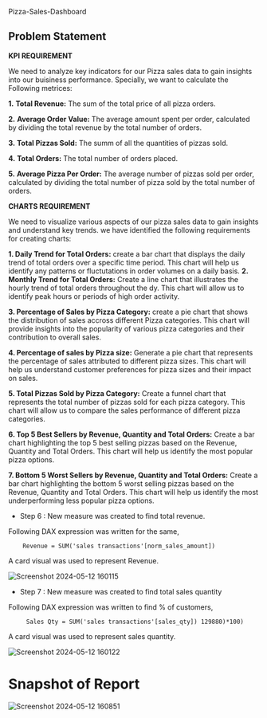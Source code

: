 Pizza-Sales-Dashboard

## Problem Statement

**KPI REQUIREMENT**

We need to analyze key indicators for our Pizza sales data to gain insights into our buisiness performance. Specially, we want to calculate the Following metrices:

**1.** **Total Revenue:** The sum of the total price of all pizza orders.

**2.** **Average Order Value:** The average amount spent per order, calculated by dividing the total revenue by the total number of orders.

**3.** **Total Pizzas Sold:** The summ of all the quantities of pizzas sold.

**4.** **Total Orders:** The total number of orders placed.

**5.** **Average Pizza Per Order:** The average number of pizzas sold per order, calculated by dividing the total number of pizza sold by the total number of orders.

**CHARTS REQUIREMENT**

We need to visualize various aspects of our pizza sales data to gain insights and understand key trends. we have identified the following requirements for creating charts:

**1. Daily Trend for Total Orders:**
   create a bar chart that displays the daily trend of total orders over a specific time period. This chart will help us identify any patterns or fluctutations in order volumes on a daily basis.
**2. Monthly Trend for Total Orders:**
   Create a line chart that illustrates the hourly trend of total orders throughout the dy. This chart will allow us to identify peak hours or periods of high order activity.
   
**3. Percentage of Sales by Pizza Category:**
   create a pie chart that shows the distribution of sales accross different Pizza categories. This chart will provide insights into the popularity of various pizza categories and their contribution to overall sales.
   
**4. Percentage of sales by Pizza size:**
   Generate a pie chart that represents the percentage  of sales attributed to different pizza sizes. This chart will help us understand customer preferences for pizza sizes and their impact on sales.
   
**5. Total Pizzas Sold by Pizza Category:**
   Create a funnel chart that represents the total number of pizzas sold for each pizza category. This chart will allow us to compare the sales performance of different pizza categories.
   
**6. Top 5 Best Sellers by Revenue, Quantity and Total Orders:**
   Create a bar chart highlighting the top 5 best selling pizzas based on the Revenue, Quantity and Total Orders. This chart will help us identify the most popular pizza options.
   
**7. Bottom 5 Worst Sellers by Revenue, Quantity and Total Orders:**
   Create a bar chart highlighting the bottom 5 worst selling pizzas based on the Revenue, Quantity and Total Orders. This chart will help us identify the most underperforming less popular pizza options.

        
- Step 6 : New measure was created to find total revenue.

Following DAX expression was written for the same,
        
        Revenue = SUM('sales transactions'[norm_sales_amount])
        
A card visual was used to represent Revenue.

![Screenshot 2024-05-12 160115](https://github.com/Aashish-kumar-Aman/Sales-Insight-Report/assets/79306412/f7e999f7-ac69-4336-9f29-70d17c9aef42)

        
 - Step 7 : New measure was created to find total sales quantity
 
 Following DAX expression was written to find % of customers,
 
         Sales Qty = SUM('sales transactions'[sales_qty]) 129880)*100)
 
 A card visual was used to represent sales quantity.
 
 
![Screenshot 2024-05-12 160122](https://github.com/Aashish-kumar-Aman/Sales-Insight-Report/assets/79306412/f8e6bd63-64d8-4871-847a-e033da37abda)
 

 
 
# Snapshot of Report

![Screenshot 2024-05-12 160851](https://github.com/Aashish-kumar-Aman/Sales-Insight-Report/assets/79306412/c4017662-d956-47b3-a798-1124dfef6ef2)
 
 
